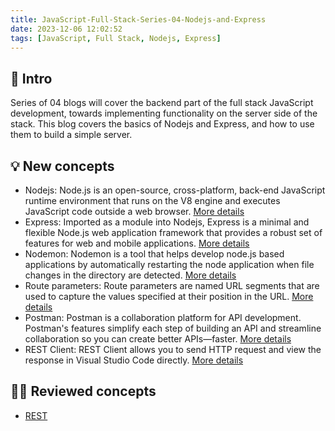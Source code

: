 ```yaml
---
title: JavaScript-Full-Stack-Series-04-Nodejs-and-Express
date: 2023-12-06 12:02:52
tags: [JavaScript, Full Stack, Nodejs, Express]
---
```


## 🔎 Intro

Series of 04 blogs will cover the backend part of the full stack JavaScript development, towards implementing functionality on the server side of the stack. This blog covers the basics of Nodejs and Express, and how to use them to build a simple server.

<!-- more -->

## 💡 New concepts

- Nodejs:
Node.js is an open-source, cross-platform, back-end JavaScript runtime environment that runs on the V8 engine and executes JavaScript code outside a web browser. [More details](https://nodejs.org/en/about/)
- Express:
Imported as a module into Nodejs, Express is a minimal and flexible Node.js web application framework that provides a robust set of features for web and mobile applications. [More details](https://expressjs.com/)
- Nodemon:
Nodemon is a tool that helps develop node.js based applications by automatically restarting the node application when file changes in the directory are detected. [More details](https://nodemon.io/)
- Route parameters:
Route parameters are named URL segments that are used to capture the values specified at their position in the URL. [More details](https://expressjs.com/en/guide/routing.html#route-parameters)
- Postman:
Postman is a collaboration platform for API development. Postman's features simplify each step of building an API and streamline collaboration so you can create better APIs—faster. [More details](https://www.postman.com/)
- REST Client:
REST Client allows you to send HTTP request and view the response in Visual Studio Code directly. [More details](https://marketplace.visualstudio.com/items?itemName=humao.rest-client)

## 👨‍💻 Reviewed concepts

- [REST](https://dogecat0.github.io/2023/12/03/JavaScript-Full-Stack-Series/03-Altering-Data-from-Server.html)